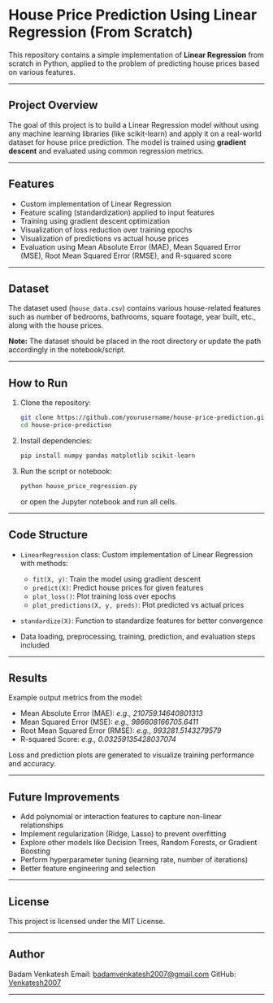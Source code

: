 # House Price Prediction Using Linear Regression (From Scratch)

This repository contains a simple implementation of **Linear Regression** from scratch in Python, applied to the problem of predicting house prices based on various features.

---

## Project Overview

The goal of this project is to build a Linear Regression model without using any machine learning libraries (like scikit-learn) and apply it on a real-world dataset for house price prediction. The model is trained using **gradient descent** and evaluated using common regression metrics.

---

## Features

- Custom implementation of Linear Regression
- Feature scaling (standardization) applied to input features
- Training using gradient descent optimization
- Visualization of loss reduction over training epochs
- Visualization of predictions vs actual house prices
- Evaluation using Mean Absolute Error (MAE), Mean Squared Error (MSE), Root Mean Squared Error (RMSE), and R-squared score

---

## Dataset

The dataset used (`house_data.csv`) contains various house-related features such as number of bedrooms, bathrooms, square footage, year built, etc., along with the house prices.

**Note:** The dataset should be placed in the root directory or update the path accordingly in the notebook/script.

---

## How to Run

1. Clone the repository:
   ```bash
   git clone https://github.com/yourusername/house-price-prediction.git
   cd house-price-prediction

2. Install dependencies:

   ```bash
   pip install numpy pandas matplotlib scikit-learn
   ```

3. Run the script or notebook:

   ```bash
   python house_price_regression.py
   ```

   or open the Jupyter notebook and run all cells.

---

## Code Structure

* `LinearRegression` class: Custom implementation of Linear Regression with methods:

  * `fit(X, y)`: Train the model using gradient descent
  * `predict(X)`: Predict house prices for given features
  * `plot_loss()`: Plot training loss over epochs
  * `plot_predictions(X, y, preds)`: Plot predicted vs actual prices

* `standardize(X)`: Function to standardize features for better convergence

* Data loading, preprocessing, training, prediction, and evaluation steps included

---

## Results

Example output metrics from the model:

* Mean Absolute Error (MAE): *e.g., 210759.14640801313*
* Mean Squared Error (MSE): *e.g., 986608166705.6411*
* Root Mean Squared Error (RMSE): *e.g., 993281.5143279579*
* R-squared Score: *e.g., 0.03259135428037074*

Loss and prediction plots are generated to visualize training performance and accuracy.

---

## Future Improvements

* Add polynomial or interaction features to capture non-linear relationships
* Implement regularization (Ridge, Lasso) to prevent overfitting
* Explore other models like Decision Trees, Random Forests, or Gradient Boosting
* Perform hyperparameter tuning (learning rate, number of iterations)
* Better feature engineering and selection

---

## License

This project is licensed under the MIT License.

---

## Author

Badam Venkatesh
Email: [badamvenkatesh2007@gmail.com](mailto:badamvenkatesh2007@gmail.com)
GitHub: [Venkatesh2007](https://github.com/Venkatesh2007)

---
